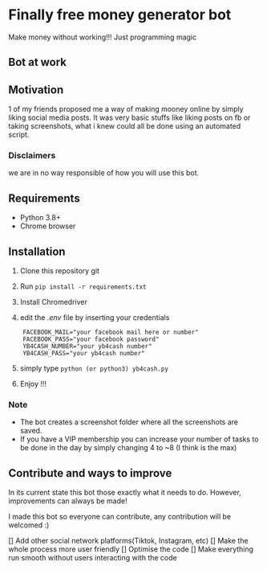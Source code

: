 # Finally free money generator bot
Make money without working!!! Just programming magic

## Bot at work

## Motivation
1 of my friends proposed me a way of making mooney online by simply liking social media posts.
It was very basic stuffs like liking posts on fb or taking screenshots, what i knew could all be done using an automated script. 

### Disclaimers
we are in no way responsible of how you will use this bot.

## Requirements
- Python 3.8+
- Chrome browser

## Installation
1. Clone this repository git 

2. Run ```pip install -r requirements.txt```

3. Install Chromedriver

4. edit the *.env* file by inserting your credentials

```
    FACEBOOK_MAIL="your facebook mail here or number"
    FACEBOOK_PASS="your facebook password"
    YB4CASH_NUMBER="your yb4cash number"
    YB4CASH_PASS="your yb4cash number"
```

5. simply type ```python (or python3) yb4cash.py```

6. Enjoy !!!

### Note
- The bot creates a screenshot folder where all the screenshots are saved.
- If you have a VIP membership you can increase your number of tasks to be done in the day by simply changing 4 to ~8 (I think is the max)

## Contribute and ways to improve
In its current state this bot those exactly what it needs to do. However, improvements can always be made!

I made this bot so everyone can contribute, any contribution will be welcomed :)

[] Add other social network platforms(Tiktok, Instagram, etc)
[] Make the whole process more user friendly
[] Optimise the code
[] Make everything run smooth without users interacting with the code
